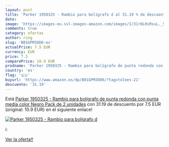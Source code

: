 ```yaml
---
layout: post
title: 'Parker 1950325 - Rambio para bolígrafo d al 31.19 % de descuento'
date: 
image: 'https://images-eu.ssl-images-amazon.com/images/I/31r8L0sRsuL._SL200_.jpg'
comments: true
category: ofertas
author: ring
slug: 'B01GPM3OD6-es'
actualPrice: 7.5 EUR
currency: EUR
price: 7.5
comparePrice: 10.9 EUR
prodname: 'Parker 1950325 - Rambio para bolígrafo de punta redonda con punta media  color Negro  Pack de 2 unidades'
country: 'es'
flag: '🇪🇸'
buyurl: 'https://www.amazon.es/dp/B01GPM3OD6/?tag=tolees-21'
descuento: '31.19'
---
```


Está [Parker 1950325 - Rambio para bolígrafo de punta redonda con punta media  color Negro  Pack de 2 unidades](https://www.amazon.es/dp/B01GPM3OD6/?tag=tolees-21) con 31.19 de descuento por 7.5 EUR (original: 10.9 EUR) en el siguiente enlace!

[![Parker 1950325 - Rambio para bolígrafo d](https://images-eu.ssl-images-amazon.com/images/I/31r8L0sRsuL._SL200_.jpg)](https://www.amazon.es/dp/B01GPM3OD6/?tag=tolees-21)

ℹ️:


[Ver la oferta!!](https://www.amazon.es/dp/B01GPM3OD6/?tag=tolees-21)
